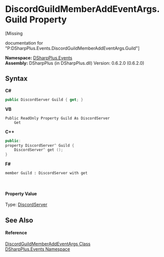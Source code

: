 # DiscordGuildMemberAddEventArgs.Guild Property 
 

\[Missing <summary> documentation for "P:DSharpPlus.Events.DiscordGuildMemberAddEventArgs.Guild"\]

**Namespace:**&nbsp;<a href="c92bdbbe-3dbb-8f2c-d215-691d3e9855e1">DSharpPlus.Events</a><br />**Assembly:**&nbsp;DSharpPlus (in DSharpPlus.dll) Version: 0.6.2.0 (0.6.2.0)

## Syntax

**C#**<br />
``` C#
public DiscordServer Guild { get; }
```

**VB**<br />
``` VB
Public ReadOnly Property Guild As DiscordServer
	Get
```

**C++**<br />
``` C++
public:
property DiscordServer^ Guild {
	DiscordServer^ get ();
}
```

**F#**<br />
``` F#
member Guild : DiscordServer with get

```

<br />

#### Property Value
Type: <a href="0bea1794-96dc-62e4-4798-1bd4e0abad39">DiscordServer</a>

## See Also


#### Reference
<a href="ce48b8d3-9826-8a15-51d9-d953826c188f">DiscordGuildMemberAddEventArgs Class</a><br /><a href="c92bdbbe-3dbb-8f2c-d215-691d3e9855e1">DSharpPlus.Events Namespace</a><br />